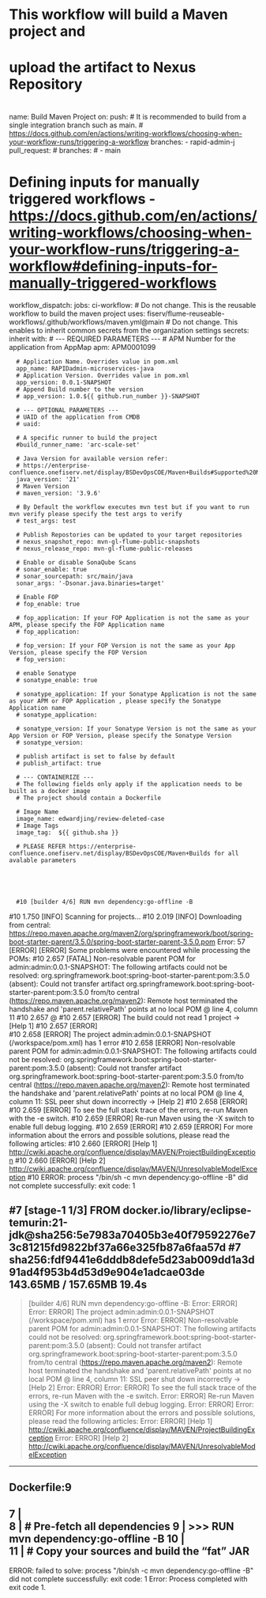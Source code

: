 # This workflow will build a Maven project and 
# upload the artifact to Nexus Repository
# 

name: Build Maven Project
on:
  push:
    # It is recommended to build from a single integration branch such as main.
    # https://docs.github.com/en/actions/writing-workflows/choosing-when-your-workflow-runs/triggering-a-workflow
    branches:
      - rapid-admin-j
  pull_request:
    # branches: 
    #   - main

  # Defining inputs for manually triggered workflows - https://docs.github.com/en/actions/writing-workflows/choosing-when-your-workflow-runs/triggering-a-workflow#defining-inputs-for-manually-triggered-workflows
  workflow_dispatch:
jobs:
  ci-workflow:
    # Do not change. This is the reusable workflow to build the maven project
    uses: fiserv/flume-reuseable-workflows/.github/workflows/maven.yml@main
    # Do not change. This enables to inherit common secrets from the organization settings
    secrets: inherit
    with:
      # --- REQUIRED PARAMETERS --- 
      # APM Number for the application from AppMap
      apm: APM0001099 

      # Application Name. Overrides value in pom.xml
      app_name: RAPIDadmin-microservices-java
      # Application Version. Overrides value in pom.xml
      app_version: 0.0.1-SNAPSHOT
      # Append Build number to the version
      # app_version: 1.0.${{ github.run_number }}-SNAPSHOT
      
      # --- OPTIONAL PARAMETERS ---
      # UAID of the application from CMDB
      # uaid: 
      
      # A specific runner to build the project 
      #build_runner_name: 'arc-scale-set'
      
      # Java Version for available version refer: 
      # https://enterprise-confluence.onefiserv.net/display/BSDevOpsCOE/Maven+Builds#Supported%20Maven+&+Java+Versions
      java_version: '21'
      # Maven Version
      # maven_version: '3.9.6'
      
      # By Default the workflow executes mvn test but if you want to run mvn verify please specify the test args to verify
      # test_args: test
      
      # Publish Repostories can be updated to your target repositories
      # nexus_snapshot_repo: mvn-gl-flume-public-snapshots
      # nexus_release_repo: mvn-gl-flume-public-releases

      # Enable or disable SonaQube Scans
      # sonar_enable: true
      # sonar_sourcepath: src/main/java
      sonar_args: '-Dsonar.java.binaries=target'
      
      # Enable FOP
      # fop_enable: true

      # fop_application: If your FOP Application is not the same as your APM, please specify the FOP Application name
      # fop_application:

      # fop_version: If your FOP Version is not the same as your App Version, please specify the FOP Version
      # fop_version:

      # enable Sonatype
      # sonatype_enable: true

      # sonatype_application: If your Sonatype Application is not the same as your APM or FOP Application , please specify the Sonatype Application name
      # sonatype_application:

      # sonatype_version: If your Sonatype Version is not the same as your App Version or FOP Version, please specify the Sonatype Version
      # sonatype_version:

      # publish artifact is set to false by default
      # publish_artifact: true

      # --- CONTAINERIZE ---
      # The following fields only apply if the application needs to be built as a docker image
      # The project should contain a Dockerfile
      
      # Image Name
      image_name: edwardjing/review-deleted-case
      # Image Tags
      image_tag:  ${{ github.sha }}

      # PLEASE REFER https://enterprise-confluence.onefiserv.net/display/BSDevOpsCOE/Maven+Builds for all avalable parameters





      #10 [builder 4/6] RUN mvn dependency:go-offline -B
#10 1.750 [INFO] Scanning for projects...
#10 2.019 [INFO] Downloading from central: https://repo.maven.apache.org/maven2/org/springframework/boot/spring-boot-starter-parent/3.5.0/spring-boot-starter-parent-3.5.0.pom
Error: 57 [ERROR] [ERROR] Some problems were encountered while processing the POMs:
#10 2.657 [FATAL] Non-resolvable parent POM for admin:admin:0.0.1-SNAPSHOT: The following artifacts could not be resolved: org.springframework.boot:spring-boot-starter-parent:pom:3.5.0 (absent): Could not transfer artifact org.springframework.boot:spring-boot-starter-parent:pom:3.5.0 from/to central (https://repo.maven.apache.org/maven2): Remote host terminated the handshake and 'parent.relativePath' points at no local POM @ line 4, column 11
#10 2.657  @ 
#10 2.657 [ERROR] The build could not read 1 project -> [Help 1]
#10 2.657 [ERROR]   
#10 2.658 [ERROR]   The project admin:admin:0.0.1-SNAPSHOT (/workspace/pom.xml) has 1 error
#10 2.658 [ERROR]     Non-resolvable parent POM for admin:admin:0.0.1-SNAPSHOT: The following artifacts could not be resolved: org.springframework.boot:spring-boot-starter-parent:pom:3.5.0 (absent): Could not transfer artifact org.springframework.boot:spring-boot-starter-parent:pom:3.5.0 from/to central (https://repo.maven.apache.org/maven2): Remote host terminated the handshake and 'parent.relativePath' points at no local POM @ line 4, column 11: SSL peer shut down incorrectly -> [Help 2]
#10 2.658 [ERROR] 
#10 2.659 [ERROR] To see the full stack trace of the errors, re-run Maven with the -e switch.
#10 2.659 [ERROR] Re-run Maven using the -X switch to enable full debug logging.
#10 2.659 [ERROR] 
#10 2.659 [ERROR] For more information about the errors and possible solutions, please read the following articles:
#10 2.660 [ERROR] [Help 1] http://cwiki.apache.org/confluence/display/MAVEN/ProjectBuildingException
#10 2.660 [ERROR] [Help 2] http://cwiki.apache.org/confluence/display/MAVEN/UnresolvableModelException
#10 ERROR: process "/bin/sh -c mvn dependency:go-offline -B" did not complete successfully: exit code: 1

#7 [stage-1 1/3] FROM docker.io/library/eclipse-temurin:21-jdk@sha256:5e7983a70405b3e40f79592276e73c81215fd9822bf37a66e325fb87a6faa57d
#7 sha256:fdf9441e6dddb8defe5d23ab009dd1a3d91ad4f953b4d53d9e904e1adcae03de 143.65MB / 157.65MB 19.4s
------
 > [builder 4/6] RUN mvn dependency:go-offline -B:
Error: ERROR]   
Error: ERROR]   The project admin:admin:0.0.1-SNAPSHOT (/workspace/pom.xml) has 1 error
Error: ERROR]     Non-resolvable parent POM for admin:admin:0.0.1-SNAPSHOT: The following artifacts could not be resolved: org.springframework.boot:spring-boot-starter-parent:pom:3.5.0 (absent): Could not transfer artifact org.springframework.boot:spring-boot-starter-parent:pom:3.5.0 from/to central (https://repo.maven.apache.org/maven2): Remote host terminated the handshake and 'parent.relativePath' points at no local POM @ line 4, column 11: SSL peer shut down incorrectly -> [Help 2]
Error: ERROR] 
Error: ERROR] To see the full stack trace of the errors, re-run Maven with the -e switch.
Error: ERROR] Re-run Maven using the -X switch to enable full debug logging.
Error: ERROR] 
Error: ERROR] For more information about the errors and possible solutions, please read the following articles:
Error: ERROR] [Help 1] http://cwiki.apache.org/confluence/display/MAVEN/ProjectBuildingException
Error: ERROR] [Help 2] http://cwiki.apache.org/confluence/display/MAVEN/UnresolvableModelException
------
Dockerfile:9
--------------------
   7 |     
   8 |     # Pre-fetch all dependencies
   9 | >>> RUN mvn dependency:go-offline -B
  10 |     
  11 |     # Copy your sources and build the “fat” JAR
--------------------
ERROR: failed to solve: process "/bin/sh -c mvn dependency:go-offline -B" did not complete successfully: exit code: 1
Error: Process completed with exit code 1.
